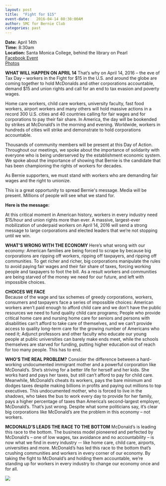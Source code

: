 ```yaml
---
layout: post
title:  "Fight for $15"
event-date:   2016-04-14 08:30:00AM
author: SMC for Bernie Club
categories: past
---
```


<div class="post-info">
<b>Date:</b>  April 14th <br>
<b>Time:</b>  8:30am <br>
<b>Location:</b>  Santa Monica College, behind the library on Pearl<br>
<a href="https://www.facebook.com/events/136764640054849/"> Facebook Event </a> <br>
<a href="https://www.facebook.com/media/set/?set=oa.577968992365390&type=1"> Photos </a>
</div>

**WHAT WILL HAPPEN ON APRIL 14**
That’s why on April 14, 2016 – the eve of Tax Day – workers in the Fight for $15 in the U.S. and around the globe are coming together to hold McDonalds and other corporations accountable, demand $15 and union rights and call for an end to tax evasion and poverty wages.

Home care workers, child care workers, university faculty, fast food workers, airport workers and many others will hold massive actions in a record 300 U.S. cities and 40 countries calling for fair wages and for corporations to pay their fair share. In America, the day will be bookended by strikes at McDonald’s in the morning and evening. Worldwide, workers in hundreds of cities will strike and demonstrate to hold corporations accountable.

Thousands of community members will be present at this Day of Action. Throughout our meetings, we spoke about the importance of solidarity with everyone who is being underserved by the establishment economic system. We spoke about the importance of showing that Bernie is the candidate that has been championing the rights of workers for decades.

As Bernie supporters, we must stand with workers who are demanding fair wages and the right to unionize.

This is a great opportunity to spread Bernie's message. Media will be present. Millions of people will see what we stand for.

**Here is the message:**

At this critical moment in American history, workers in every industry need $15/hour and union rights more than ever. A massive, largest-ever mobilization of underpaid workers on April 14, 2016 will send a strong message to large corporations and elected leaders that we’re not stopping until we win.

**WHAT’S WRONG WITH THE ECONOMY**
Here’s what wrong with our economy: American families are being forced to scrape by because big corporations are ripping off workers, ripping off taxpayers, and ripping off communities. To get richer and richer, big corporations manipulate the rules to avoid paying fair wages and their fair share of taxes, forcing working people and taxpayers to foot the bill. As a result workers and communities are being starved of the money we need for our future, and left with impossible choices.

**CHOICES WE FACE**   
Because of the wage and tax schemes of greedy corporations, workers, consumers and taxpayers face a series of impossible choices:
American workers aren’t paid enough to afford child care and we don’t have the public resources we need to fund quality child care programs;
People who provide critical home care and nursing home care for seniors and persons with disabilities can’t afford to take care of themselves, and we can’t provide access to quality long-term care for the growing number of Americans who need it;
Adjunct professors and other faculty who educate our young people at public universities can barely make ends meet, while the schools themselves are starved for funding, putting higher education out of reach for too many people.
This has to end.

**WHO’S THE REAL PROBLEM?**
Consider the difference between a hard-working undocumented immigrant mother and a powerful corporation like McDonald’s. She’s striving for a better life for herself and her kids. She works hard and pays her taxes, but still can’t afford to pay for child care. Meanwhile, McDonald’s cheats its workers, pays the bare minimum and dodges taxes despite making billions in profits and paying out millions to top executives. This undocumented mother, who is forced to live in the shadows, who takes the bus to work every day to provide for her family, pays a higher percentage of taxes than America’s second-largest employer, McDonald’s. That’s just wrong. Despite what some politicians say, it’s clear big corporations like McDonald’s are the problem in this economy – not workers.

**MCDONALD’S LEADS THE RACE TO THE BOTTOM**
McDonald’s is leading this race to the bottom. The business model pioneered and perfected by McDonald’s – one of low wages, tax avoidance and no accountability – is now what we find in every industry -- like home care, child care, airports, universities and more. McDonald’s has led this race to the bottom that’s crushing communities and workers in every corner of our economy. By taking the fight to McDonald’s and holding them accountable, we’re standing up for workers in every industry to change our economy once and for all.

<img src="{{ site.baseurl }}/assets/imgs/fight-for-15.jpg">
